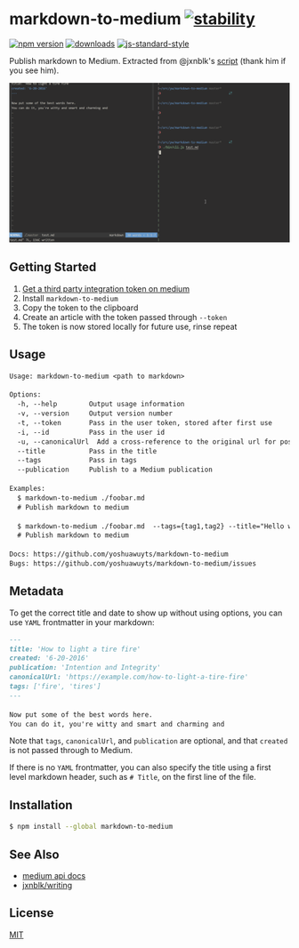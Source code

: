 # markdown-to-medium [![stability][0]][1]
[![npm version][2]][3] [![downloads][8]][9] [![js-standard-style][10]][11]

Publish markdown to Medium. Extracted from @jxnblk's
[script](https://github.com/jxnblk/writing/blob/gh-pages/medium.js) (thank him
if you see him).

![markdown to medium example gif](./medium.gif)

## Getting Started
1. [Get a third party integration token on medium][register]
2. Install `markdown-to-medium`
2. Copy the token to the clipboard
3. Create an article with the token passed through `--token`
4. The token is now stored locally for future use, rinse repeat

## Usage
```txt
Usage: markdown-to-medium <path to markdown>

Options:
  -h, --help        Output usage information
  -v, --version     Output version number
  -t, --token       Pass in the user token, stored after first use
  -i, --id          Pass in the user id
  -u, --canonicalUrl  Add a cross-reference to the original url for post
  --title           Pass in the title
  --tags            Pass in tags
  --publication     Publish to a Medium publication

Examples:
  $ markdown-to-medium ./foobar.md
  # Publish markdown to medium

  $ markdown-to-medium ./foobar.md  --tags={tag1,tag2} --title="Hello world"
  # Publish markdown to medium

Docs: https://github.com/yoshuawuyts/markdown-to-medium
Bugs: https://github.com/yoshuawuyts/markdown-to-medium/issues
```

## Metadata

To get the correct title and date to show up without using options, you can
use `YAML` frontmatter in your markdown:

```md
---
title: 'How to light a tire fire'
created: '6-20-2016'
publication: 'Intention and Integrity'
canonicalUrl: 'https://example.com/how-to-light-a-tire-fire'
tags: ['fire', 'tires']
---

Now put some of the best words here.
You can do it, you're witty and smart and charming and
```

Note that `tags`, `canonicalUrl`, and `publication` are optional, and that
`created` is not passed through to Medium.

If there is no `YAML` frontmatter, you can also specify the title using a first
level markdown header, such as `# Title`, on the first line of the file.

## Installation
```sh
$ npm install --global markdown-to-medium
```

## See Also
- [medium api docs](https://github.com/Medium/medium-api-docs)
- [jxnblk/writing](https://github.com/jxnblk/writing)

## License
[MIT](https://tldrlegal.com/license/mit-license)

[register]: https://medium.com/me/settings
[0]: https://img.shields.io/badge/stability-experimental-orange.svg?style=flat-square
[1]: https://nodejs.org/api/documentation.html#documentation_stability_index
[2]: https://img.shields.io/npm/v/markdown-to-medium.svg?style=flat-square
[3]: https://npmjs.org/package/markdown-to-medium
[4]: https://img.shields.io/travis/yoshuawuyts/markdown-to-medium/master.svg?style=flat-square
[5]: https://travis-ci.org/yoshuawuyts/markdown-to-medium
[6]: https://img.shields.io/codecov/c/github/yoshuawuyts/markdown-to-medium/master.svg?style=flat-square
[7]: https://codecov.io/github/yoshuawuyts/markdown-to-medium
[8]: http://img.shields.io/npm/dm/markdown-to-medium.svg?style=flat-square
[9]: https://npmjs.org/package/markdown-to-medium
[10]: https://img.shields.io/badge/code%20style-standard-brightgreen.svg?style=flat-square
[11]: https://github.com/feross/standard
